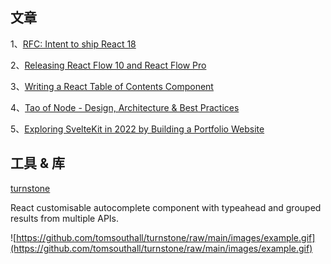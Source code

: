 ## 文章

1、[RFC: Intent to ship React 18](https://github.com/reactjs/rfcs/blob/react-18/text/0000-react-18.md)

2、[Releasing React Flow 10 and React Flow Pro](https://reactflow.dev/blog/react-flow-v10/)

3、[Writing a React Table of Contents Component](https://blog.eyas.sh/2022/03/react-toc/)

4、[Tao of Node - Design, Architecture & Best Practices](https://alexkondov.com/tao-of-node/)

5、[Exploring SvelteKit in 2022 by Building a Portfolio Website](https://blog.openreplay.com/exploring-sveltekit-in-2022-by-building-a-portfolio-website)


## 工具 & 库

[turnstone](https://github.com/tomsouthall/turnstone)

React customisable autocomplete component with typeahead and grouped results from multiple APIs.

![https://github.com/tomsouthall/turnstone/raw/main/images/example.gif](https://github.com/tomsouthall/turnstone/raw/main/images/example.gif)